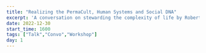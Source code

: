 ```yaml
---
title: "Realizing the PermaCult, Human Systems and Social DNA"
excerpt: 'A conversation on stewarding the complexity of life by Roberto & Jillian @ liminalvillage.com'
date: 2022-12-30
start_time: 1600
tags: ["Talk","Convo","Workshop"]
day: 1
---
```


